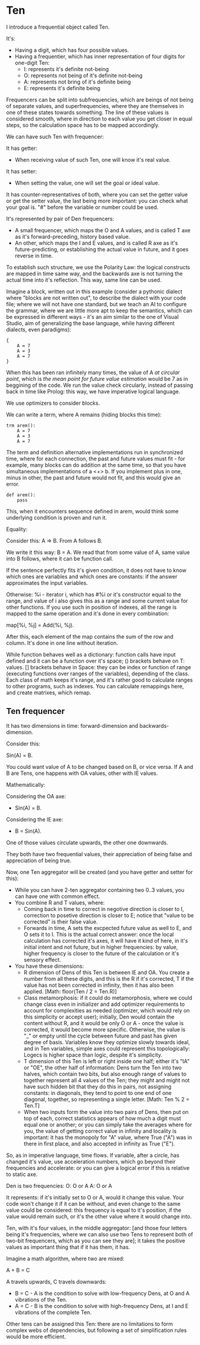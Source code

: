 # Ten

I introduce a frequential object called Ten.

It's:
- Having a digit, which has four possible values.
- Having a frequentier, which has inner representation of four digits for one-digit Ten:
  - I: represents it's definite not-being
  - O: represents not being of it's definite not-being
  - A: represents not bring of it's definite being
  - E: represents it's definite being

Frequencers can be split into subfrequencies, which are beings of not being of separate values, and superfrequencies, where they are themselves in one of these states towards something. The line of these values is considered smooth, where in direction to each value you get closer in equal steps, so the calculation space has to be mapped accordingly.

We can have such Ten with frequencer:

It has getter:
- When receiving value of such Ten, one will know it's real value.

It has setter:
- When setting the value, one will set the goal or ideal value.

It has counter-representatives of both, where you can set the getter value or get the setter value, the last being more important: you can check what your goal is. "#" before the variable or number could be used.

It's represented by pair of Den frequencers:
- A small frequencer, which maps the O and A values, and is called T axe as it's forward-preceding, history based value.
- An other, which maps the I and E values, and is called R axe as it's future-predicting, or establishing the actual value in future, and it goes reverse in time.

To establish such structure, we use the Polarity Law: the logical constructs are mapped in time same way, and the backwards axe is not turning the actual time into it's reflection. This way, same line can be used.

Imagine a block, written out in this example (consider a pythonic dialect where "blocks are not written out", to describe the dialect with your code file; where we will not have one standard, but we teach an AI to configure the grammar, where we are little more apt to keep the semantics, which can be expressed in different ways - it's an aim similar to the one of Visual Studio, aim of generalizing the base language, while having different dialects, even paradigms):

```
{
    A = 7
    A = 3
    A = 7
}
```

When this has been ran infinitely many times, the value of A _at circular point_, which is _the mean point for future value estimation_ would be 7 as in beggining of the code. We run the value check circularly, instead of passing back in time like Prolog: this way, we have imperative logical language.

We use optimizers to consider blocks.

We can write a term, where A remains (hiding blocks this time):

```
trm arem():
    A = 7
    A = 3
    A = 7
```

The term and definition alternative implementations run in synchronized time, where for each connection, the past and future values must fit - for example, many blocks can do addition at the same time, so that you have simultaneous implementations of a <+> b. If you implement plus in one, minus in other, the past and future would not fit, and this would give an error.

```
def arem():
    pass
```

This, when it encounters sequence defined in arem, would think some underlying condition is proven and run it.

Equality:

Consider this: A => B. From A follows B.

We write it this way: B = A. We read that from some value of A, same value into B follows, where it can be function call.

If the sentence perfectly fits it's given condition, it does not have to know which ones are variables and which ones are constants: if the answer approximates the input variables.

Otherwise:
%i - iterator i, which has #%i or it's constructor equal to the range, and value of i also gives this as a range and some current value for other functions. If you use such in position of indexes, all the range is mapped to the same operation and it's done in every combination:

map[%i, %j] = Add(%i, %j).

After this, each element of the map contains the sum of the row and column. It's done in one line without iteration.

While function behaves well as a dictionary: function calls have input defined and it can be a function over it's space; () brackets behave on T: values. [] brackets behave in Space: they can be index or function of range (executing functions over ranges of the variables), depending of the class. Each class of math keeps it's range, and it's rather good to calculate ranges to other programs, such as indexes. You can calculate remappings here, and create matrixes, which remap.

## Ten frequencer

It has two dimensions in time: forward-dimension and backwards-dimension.

Consider this:

Sin(A) = B.

You could want value of A to be changed based on B, or vice versa. If A and B are Tens, one happens with OA values, other with IE values.

Mathematically:

Considering the OA axe:
- Sin(A) = B.

Considering the IE axe:
- B = Sin(A).

One of those values circulate upwards, the other one downwards.

They both have two frequential values, their appreciation of being false and appreciation of being true.

Now, one Ten aggregator will be created (and you have getter and setter for this):
- While you can have 2-ten aggregator containing two 0..3 values, you can have one with common effect.
- You combine R and T values, where:
  - Coming back in time to correct in negotive direction is closer to I, correction to posetive direction is closer to E; notice that "value to be corrected" is their false value.
  - Forwards in time, A sets the excpected future value as well to E, and O sets it to I. This is the actual correct answer: once the local calculation has corrected it's axes, it will have it kind of here, in it's initial intent and not future, but in higher frequencies: by value, higher frequency is closer to the future of the calculation or it's sensory effect.
- You have these dimensions:
  - R dimension of Dens of this Ten is between IE and OA. You create a number from all these digits, and this is the R if it's corrected, T if the value has not been corrected in infinity, then it has also been applied. [Math: floor(Ten / 2 = Ten.R)]
  - Class metamorphosis: if it could do metamorphosis, where we could change class even in initializer and add optimizer requirements to account for complexities as needed (optimizer, which would rely on this simplicity or accept user); initially, Den would contain the content without R, and it would be only O or A - once the value is corrected, it would become more specific. Otherwise, the value is "_" or empty until the cycle between future and past has given degree of basis. Variables know they optimize slowly towards ideal, and in Ten variables, simple axes could represent this topologically: Logecs is higher space than logic, despite it's simplicity.
  - T dimension of this Ten is left or right inside one half; either it's "IA" or "OE", the other half of information: Dens turn the Ten into two halves, which contain two bits, but also enough range of values to together represent all 4 values of the Ten; they might and might not have such hidden bit that they do this in pairs, not assigning constants: in diagonals, they tend to point to one end of one diagonal, together, so representing a single letter. [Math: Ten % 2 = Ten.T]
  - When two inputs form the value into two pairs of Dens, then put on top of each, correct statistics appears of how much a digit must equal one or another; or you can simply take the averages where for you, the value of getting correct value in infinity and locality is important: it has the monopoly for "A" value, where True ("A") was in there in first place, and also accepted in infinity as True ("E").

So, as in imperative language, time flows. If variable, after a circle, has changed it's value, use acceleration numbers, which go beyond their frequencies and accelerate: or you can give a logical error if this is relative to static axe.

Den is two frequencies:
O: O or A
A: O or A

It represents: if it's initially set to O or A, would it change this value. Your code won't change it if it can be without, and even change to the same value could be considered: this frequency is equal to it's position, if the value would remain such, or it's the other value where it would change into.

Ten, with it's four values, in the middle aggregator: [and those four letters being it's frequencies, where we can also use two Tens to represent both of two-bit frequencers, which as you can see they are]; it takes the positive values as important thing that if it has them, it has.

Imagine a math algorithm, where two are mixed:

A + B = C

A travels upwards, C travels downwards:
- B = C - A is the condition to solve with low-frequency Dens, at O and A vibrations of the Ten.
- A = C - B is the condition to solve with high-frequency Dens, at I and E vibrations of the complete Ten.

Other tens can be assigned this Ten: there are no limitations to form complex webs of dependencies, but following a set of simplification rules would be more efficient.
